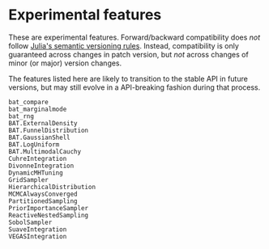 # Experimental features

These are experimental features. Forward/backward compatibility does *not*
follow [Julia's semantic versioning rules](https://julialang.github.io/Pkg.jl/v1/compatibility/).
Instead, compatibility is only guaranteed across changes in patch version, but
*not* across changes of minor (or major) version changes.

The features listed here are likely to transition to the stable API in future
versions, but may still evolve in a API-breaking fashion during that process.

```@docs
bat_compare
bat_marginalmode
bat_rng
BAT.ExternalDensity
BAT.FunnelDistribution
BAT.GaussianShell
BAT.LogUniform
BAT.MultimodalCauchy
CuhreIntegration
DivonneIntegration
DynamicMHTuning
GridSampler
HierarchicalDistribution
MCMCAlwaysConverged
PartitionedSampling
PriorImportanceSampler
ReactiveNestedSampling
SobolSampler
SuaveIntegration
VEGASIntegration
```
